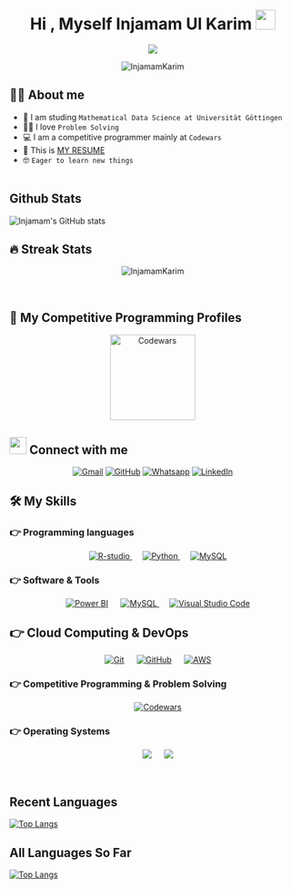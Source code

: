 <h1 align="center">Hi , Myself Injamam Ul Karim <img src="https://media.giphy.com/media/hvRJCLFzcasrR4ia7z/giphy.gif" width="35"></h1>

<p align="center">
   <a href="https://github.com/DenverCoder1/readme-typing-svg"><img src="https://readme-typing-svg.herokuapp.com?lines=data+scientist;Problem+Solving;DS%20|%20Algorithms%20|%20OOPS%20;Specialist%20on%20Codewars;5%20Kyu%20on%20Codewars;Always%20learning%20new%20things&size=30&color=5FF729&center=true&width=500&height=50"></a> 
	
	
</p>




<p align="center"> 
	<img src="https://komarev.com/ghpvc/?username=InjamamKarim&label=Profile%20views&color=0e75b6&style=plastic" alt="InjamamKarim" /> 
<!-- 	<a href = "https://commits.top/india.html" target="_blank">
		<img src="https://enfsgag3ayy6w9q.m.pipedream.net/&style=plastic" alt="PratikHdhameliya" target="_blank"/> 
	</a> -->
</p>

## :sassy_man:  About me
- :school: I am studing `Mathematical Data Science at Universität Göttingen`
- :technologist: I love  `Problem Solving`
- :computer: I am a competitive programmer mainly at `Codewars`
- :thinking: This is [MY RESUME](https://drive.google.com/file/d/1yzSrQaXyEMmG_Iu8LNrdk79IrUI0P4Tw/view?usp=drive_link)
- :nerd_face: `Eager to learn new things`
<br></br>
##  Github Stats
![Injamam's GitHub stats](https://github-readme-stats.vercel.app/api?username=InjamamKarim&show_icons=true&theme=vuw&hide=prs,contribs)

## 🔥 Streak Stats
<p align="center"><img src="https://github-readme-streak-stats.herokuapp.com/?user=InjamamKarim&theme=algolia" alt="InjamamKarim"/></p>
<br>


## 👀 My Competitive Programming Profiles

<p align="center" >
  <a href="https://www.codewars.com/users/InjamamKarim"><img src="https://miro.medium.com/max/880/1*0pLbHKAulWnsx4U2MQyn2w.png" alt="Codewars" height=150/></a>
</p>


## <img src="https://media.giphy.com/media/iY8CRBdQXODJSCERIr/giphy.gif" width="30px"> Connect with me
<p align="center">
	<a href="mailto:injyinde@gmail.com"><img img src="https://img.shields.io/badge/gmail-%23EA4335.svg?style=plastic&logo=gmail&logoColor=white" alt="Gmail"/></a>
	<a href="https://github.com/InjamamKarim"><img src="https://img.shields.io/badge/github-%23181717.svg?style=plastic&logo=github&logoColor=white" alt="GitHub"/></a>
	<a href="https://wa.me/+491713273132"><img src="https://img.shields.io/badge/whatsapp-%2325D366.svg?style=plastic&logo=whatsapp&logoColor=white" alt="Whatsapp"/></a>
	<a href="https://www.linkedin.com/in/injamamkarim/"><img src="https://img.shields.io/badge/linkedin-%230A66C2.svg?style=plastic&logo=linkedin&logoColor=white" alt="LinkedIn"/></a>

</p>

## 🛠️ My Skills

### 👉 Programming languages

<p align="center"> 
  &emsp; 
  <a href="https://education.rstudio.com/learn/beginner/" target="_blank"> 
     <img alt="R-studio" src="https://img.shields.io/badge/R-studio?label=R-Studio&color=%2371A5D4">
   </a>
  &emsp;   
   <a href="https://www.python.org" target="_blank">
    <img alt="Python" src="https://img.shields.io/badge/Python%20-%2314354C.svg?style=plastic&logo=python&logoColor=white">
  </a>
  &emsp; 
   <a href="https://www.mysql.com" target="_blank">
  <img alt="MySQL" src="https://img.shields.io/badge/MySQL-%2300f.svg?style=plastic&logo=mysql&logoColor=white">
  </a>

</p>



 ### 👉 Software & Tools
 
<p align="center">
  &emsp;
    <a href="https://powerbi.microsoft.com/"><img alt="Power BI" src="https://img.shields.io/badge/Power%20BI-%23F2C811.svg?style=plastic&logo=powerbi&logoColor=black"></a>
  &emsp;
   <a href="https://www.mysql.com" target="_blank">
    <img alt="MySQL" src="https://img.shields.io/badge/MySQL-%2300f.svg?style=plastic&logo=mysql&logoColor=white">
  </a>
  &emsp;
    <a href="https://code.visualstudio.com/"><img alt="Visual Studio Code" src="https://img.shields.io/badge/Visual%20Studio%20Code-0078d7.svg?style=plastic&logo=visual-studio-code&logoColor=white"></a>
</p>

## 👉 Cloud Computing & DevOps

<p align="center">
  &emsp;
    <a href="https://git-scm.com/"><img alt="Git" src="https://img.shields.io/badge/Git%20-%23F05033.svg?style=plastic&logo=git&logoColor=white"></a>
  &emsp;
    <a href="https://github.com/"><img alt="GitHub" src="https://img.shields.io/badge/github-%23181717.svg?style=plastic&logo=github&logoColor=white"></a>
  &emsp;
    <a href="https://aws.amazon.com/"><img alt="AWS" src="https://img.shields.io/badge/AWS-%23FF9900.svg?style=plastic&logo=amazonaws&logoColor=white"></a>
</p>

 ### 👉 Competitive Programming & Problem Solving
 
<p align="center">
  &emsp;
    <a href="https://www.codewars.com/users/InjamamKarim"><img alt = "Codewars" src="https://img.shields.io/badge/Codewars-5%20KYU-orange?style=plastic&logo=appveyor" /></a>
</p>

 ### 👉 Operating Systems
 
<p align="center">
  &emsp;
    <a href="https://www.microsoft.com/en-in/windows?r=1"><img src="https://img.shields.io/badge/Windows-0078D6?style=plastic&logo=windows&logoColor=white"></a>
  &emsp;
    <a href="https://www.linux.org/"><img src="https://img.shields.io/badge/Linux-FCC624?style=plastic&logo=linux&logoColor=black"></a>
</p>


<br/>

## Recent Languages

[![Top Langs](https://github-readme-stats.vercel.app/api/top-langs/?username=InjamamKarim&hide_title=true)](https://github.com/InjamamKarim/github-readme-stats)


## All Languages So Far
[![Top Langs](https://github-readme-stats.vercel.app/api/top-langs/?username=InjamamKarim&hide_title=true)](https://github.com/InjamamKarim/github-readme-stats)
<br></br>
<!-- <summary><b>⚡ Recent GitHub Activity</b></summary>
  <br/>
   <a href="https://github.com/InjamamKarim"><img alt="Priyesh Chikhaliya's Activity Graph" src="https://activity-graph.herokuapp.com/graph?username=InjamamKarim&custom_title=Priyesh%20Chikhaliya's%20Contribution%20Graph&theme=react-dark" /></a>
  <br/> -->
